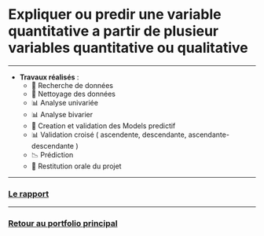 # Expliquer ou predir une variable quantitative a partir de plusieur variables quantitative ou qualitative
---
- **Travaux réalisés** :
  - 🔎 Recherche de données
  - 🧹 Nettoyage des données
  - 📊 Analyse univariée
  - 📊 Analyse bivarier
  - 📑 Creation et validation des Models predictif
  - 📊 Validation croisé ( ascendente, descendante, ascendante-descendante )
  - 📉 Prédiction
  - 🎤 Restitution orale du projet
---
### [Le rapport](rapport/Exp_vie2.html#4_Analyse_des_Liens_entre_Variables)
---
### [Retour au portfolio principal](../README.md)
